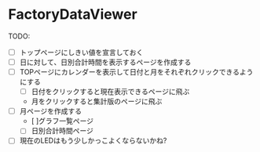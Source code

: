 # FactoryDataViewer

TODO:
* [ ] トップページにしきい値を宣言しておく
* [ ] 日に対して、日別合計時間を表示するページを作成する
* [ ] TOPページにカレンダーを表示して日付と月をそれぞれクリックできるようにする
  * [ ] 日付をクリックすると現在表示できるページに飛ぶ
  * 月をクリックすると集計版のページに飛ぶ
* [ ] 月ページを作成する
  * [ ]グラフ一覧ページ
  * [ ] 日別合計時間ページ
* [ ] 現在のLEDはもう少しかっこよくならないかね?